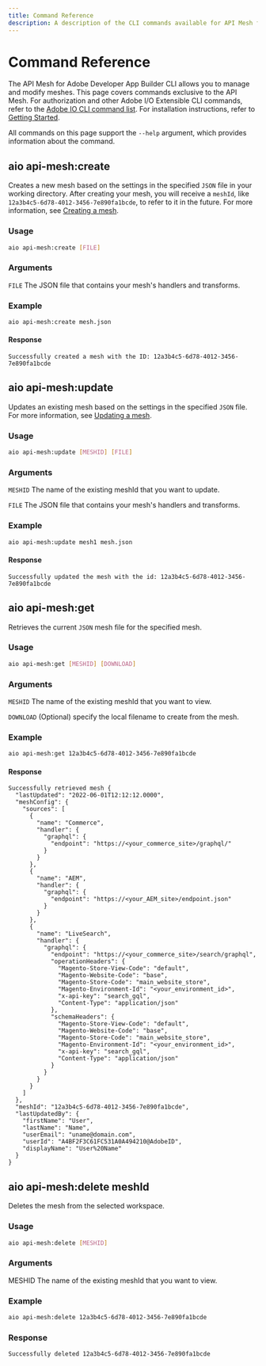 ```yaml
---
title: Command Reference
description: A description of the CLI commands available for API Mesh for Adobe Developer App Builder.
---
```


# Command Reference

The API Mesh for Adobe Developer App Builder CLI allows you to manage and modify meshes. This page covers commands exclusive to the API Mesh. For authorization and other Adobe I/O Extensible CLI commands, refer to the [Adobe IO CLI command list]. For installation instructions, refer to [Getting Started].

All commands on this page support the `--help` argument, which provides information about the command.

## aio api-mesh:create

Creates a new mesh based on the settings in the specified `JSON` file in your working directory. After creating your mesh, you will receive a  `meshId`, like `12a3b4c5-6d78-4012-3456-7e890fa1bcde`, to refer to it in the future. For more information, see [Creating a mesh].

### Usage

```bash
aio api-mesh:create [FILE]
```

### Arguments

`FILE` The JSON file that contains your mesh's handlers and transforms.

### Example

```bash
aio api-mesh:create mesh.json
```

#### Response

```terminal
Successfully created a mesh with the ID: 12a3b4c5-6d78-4012-3456-7e890fa1bcde
```

## aio api-mesh:update

Updates an existing mesh based on the settings in the specified `JSON` file. For more information, see [Updating a mesh].

### Usage

```bash
aio api-mesh:update [MESHID] [FILE]
```

### Arguments

`MESHID` The name of the existing meshId that you want to update.

`FILE` The JSON file that contains your mesh's handlers and transforms.

### Example

```bash
aio api-mesh:update mesh1 mesh.json
```

#### Response

```terminal
Successfully updated the mesh with the id: 12a3b4c5-6d78-4012-3456-7e890fa1bcde
```

## aio api-mesh:get

Retrieves the current `JSON` mesh file for the specified mesh.

### Usage

```bash
aio api-mesh:get [MESHID] [DOWNLOAD]
```

### Arguments

`MESHID` The name of the existing meshId that you want to view.
  
`DOWNLOAD` (Optional) specify the local filename to create from the mesh.

### Example

```bash
aio api-mesh:get 12a3b4c5-6d78-4012-3456-7e890fa1bcde
```

#### Response

```terminal
Successfully retrieved mesh {
  "lastUpdated": "2022-06-01T12:12:12.0000",
  "meshConfig": {
    "sources": [
      {
        "name": "Commerce",
        "handler": {
          "graphql": {
            "endpoint": "https://<your_commerce_site>/graphql/"
          }
        }
      },
      {
        "name": "AEM",
        "handler": {
          "graphql": {
            "endpoint": "https://<your_AEM_site>/endpoint.json"
          }
        }
      },
      {
        "name": "LiveSearch",
        "handler": {
          "graphql": {
            "endpoint": "https://<your_commerce_site>/search/graphql",
            "operationHeaders": {
              "Magento-Store-View-Code": "default",
              "Magento-Website-Code": "base",
              "Magento-Store-Code": "main_website_store",
              "Magento-Environment-Id": "<your_environment_id>",
              "x-api-key": "search_gql",
              "Content-Type": "application/json"
            },
            "schemaHeaders": {
              "Magento-Store-View-Code": "default",
              "Magento-Website-Code": "base",
              "Magento-Store-Code": "main_website_store",
              "Magento-Environment-Id": "<your_environment_id>",
              "x-api-key": "search_gql",
              "Content-Type": "application/json"
            }
          }
        }
      }
    ]
  },
  "meshId": "12a3b4c5-6d78-4012-3456-7e890fa1bcde",
  "lastUpdatedBy": {
    "firstName": "User",
    "lastName": "Name",
    "userEmail": "uname@domain.com",
    "userId": "A4BF2F3C61FC531A0A494210@AdobeID",
    "displayName": "User%20Name"
  }
}
```

## aio api-mesh:delete meshId

Deletes the mesh from the selected workspace.

### Usage

```bash
aio api-mesh:delete [MESHID]
```

### Arguments

  MESHID    The name of the existing meshId that you want to view.

### Example

```bash
aio api-mesh:delete 12a3b4c5-6d78-4012-3456-7e890fa1bcde
```

### Response

```terminal
Successfully deleted 12a3b4c5-6d78-4012-3456-7e890fa1bcde
```

<!-- Link Definitions -->
[Getting Started]: getting-started.md
[Adobe IO CLI command list]: https://github.com/adobe/aio-cli#commands
[Creating a mesh]: create-mesh.md
[Updating a mesh]: create-mesh.md#update_an_existing_mesh
